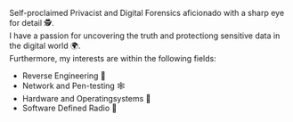 Self-proclaimed Privacist and Digital Forensics aficionado with a sharp eye for detail 🕵️.  
I have a passion for uncovering the truth and protectiong sensitive data in the digital world 🌍.  
Furthermore, my interests are within the following fields:
- Reverse Engineering 🧬
- Network and Pen-testing 🕸️
- Hardware and Operatingsystems 🐧
- Software Defined Radio 📡
